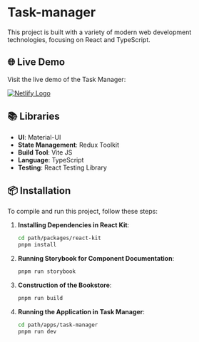 # Task-manager

This project is built with a variety of modern web development technologies, focusing on React and TypeScript.

## 🌐 Live Demo

Visit the live demo of the Task Manager:

[![Netlify Logo](https://www.netlify.com/img/global/badges/netlify-color-bg.svg)](https://task-manager-monorepo.netlify.app/)


## 📚 Libraries

- **UI**: Material-UI
- **State Management**: Redux Toolkit
- **Build Tool**: Vite JS
- **Language**: TypeScript
- **Testing**: React Testing Library

## 📦 Installation

To compile and run this project, follow these steps:

1. **Installing Dependencies in React Kit**:

   ```bash
   cd path/packages/react-kit
   pnpm install
   ```

2. **Running Storybook for Component Documentation**:

   ```bash
   pnpm run storybook
   ```

3. **Construction of the Bookstore**:

   ```bash
   pnpm run build
   ```

4. **Running the Application in Task Manager**:
   ```bash
   cd path/apps/task-manager
   pnpm run dev
   ```
